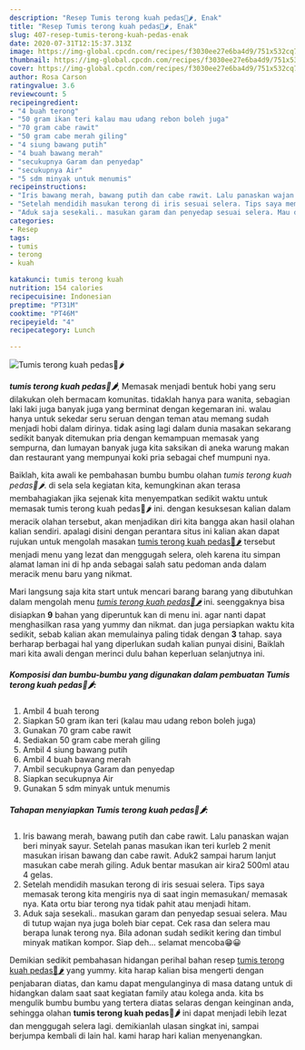```yaml
---
description: "Resep Tumis terong kuah pedas🍆🌶, Enak"
title: "Resep Tumis terong kuah pedas🍆🌶, Enak"
slug: 407-resep-tumis-terong-kuah-pedas-enak
date: 2020-07-31T12:15:37.313Z
image: https://img-global.cpcdn.com/recipes/f3030ee27e6ba4d9/751x532cq70/tumis-terong-kuah-pedas🍆🌶-foto-resep-utama.jpg
thumbnail: https://img-global.cpcdn.com/recipes/f3030ee27e6ba4d9/751x532cq70/tumis-terong-kuah-pedas🍆🌶-foto-resep-utama.jpg
cover: https://img-global.cpcdn.com/recipes/f3030ee27e6ba4d9/751x532cq70/tumis-terong-kuah-pedas🍆🌶-foto-resep-utama.jpg
author: Rosa Carson
ratingvalue: 3.6
reviewcount: 5
recipeingredient:
- "4 buah terong"
- "50 gram ikan teri kalau mau udang rebon boleh juga"
- "70 gram cabe rawit"
- "50 gram cabe merah giling"
- "4 siung bawang putih"
- "4 buah bawang merah"
- "secukupnya Garam dan penyedap"
- "secukupnya Air"
- "5 sdm minyak untuk menumis"
recipeinstructions:
- "Iris bawang merah, bawang putih dan cabe rawit. Lalu panaskan wajan beri minyak sayur. Setelah panas masukan ikan teri kurleb 2 menit masukan irisan bawang dan cabe rawit. Aduk2 sampai harum lanjut masukan cabe merah giling. Aduk bentar masukan air kira2 500ml atau 4 gelas."
- "Setelah mendidih masukan terong di iris sesuai selera. Tips saya memasak terong kita mengiris nya di saat ingin memasukan/ memasak nya. Kata ortu biar terong nya tidak pahit atau menjadi hitam."
- "Aduk saja sesekali.. masukan garam dan penyedap sesuai selera. Mau di tutup wajan nya juga boleh biar cepat. Cek rasa dan selera mau berapa lunak terong nya. Bila adonan sudah sedikit kering dan timbul minyak matikan kompor. Siap deh... selamat mencoba😁😀"
categories:
- Resep
tags:
- tumis
- terong
- kuah

katakunci: tumis terong kuah 
nutrition: 154 calories
recipecuisine: Indonesian
preptime: "PT31M"
cooktime: "PT46M"
recipeyield: "4"
recipecategory: Lunch

---
```



![Tumis terong kuah pedas🍆🌶](https://img-global.cpcdn.com/recipes/f3030ee27e6ba4d9/751x532cq70/tumis-terong-kuah-pedas🍆🌶-foto-resep-utama.jpg)

<b><i>tumis terong kuah pedas🍆🌶</i></b>, Memasak menjadi bentuk hobi yang seru dilakukan oleh bermacam komunitas. tidaklah hanya para wanita, sebagian laki laki juga banyak juga yang berminat dengan kegemaran ini. walau hanya untuk sekedar seru seruan dengan teman atau memang sudah menjadi hobi dalam dirinya. tidak asing lagi dalam dunia masakan sekarang sedikit banyak ditemukan pria dengan kemampuan memasak yang sempurna, dan lumayan banyak juga kita saksikan di aneka warung makan dan restaurant yang mempunyai koki pria sebagai chef mumpuni nya.

Baiklah, kita awali ke pembahasan bumbu bumbu olahan <i>tumis terong kuah pedas🍆🌶</i>. di sela sela kegiatan kita, kemungkinan akan terasa membahagiakan jika sejenak kita menyempatkan sedikit waktu untuk memasak tumis terong kuah pedas🍆🌶 ini. dengan kesuksesan kalian dalam meracik olahan tersebut, akan menjadikan diri kita bangga akan hasil olahan kalian sendiri. apalagi disini dengan perantara situs ini kalian akan dapat rujukan untuk mengolah masakan <u>tumis terong kuah pedas🍆🌶</u> tersebut menjadi menu yang lezat dan menggugah selera, oleh karena itu simpan alamat laman ini di hp anda sebagai salah satu pedoman anda dalam meracik menu baru yang nikmat.




Mari langsung saja kita start untuk mencari barang barang yang dibutuhkan dalam mengolah menu <u><i>tumis terong kuah pedas🍆🌶</i></u> ini. seenggaknya bisa disiapkan <b>9</b> bahan yang diperuntuk kan di menu ini. agar nanti dapat menghasilkan rasa yang yummy dan nikmat. dan juga persiapkan waktu kita sedikit, sebab kalian akan memulainya paling tidak dengan <b>3</b> tahap. saya berharap berbagai hal yang diperlukan sudah kalian punyai disini, Baiklah mari kita awali dengan merinci dulu bahan keperluan selanjutnya ini.

<!--inarticleads1-->

##### Komposisi dan bumbu-bumbu yang digunakan dalam pembuatan Tumis terong kuah pedas🍆🌶:

1. Ambil 4 buah terong
1. Siapkan 50 gram ikan teri (kalau mau udang rebon boleh juga)
1. Gunakan 70 gram cabe rawit
1. Sediakan 50 gram cabe merah giling
1. Ambil 4 siung bawang putih
1. Ambil 4 buah bawang merah
1. Ambil secukupnya Garam dan penyedap
1. Siapkan secukupnya Air
1. Gunakan 5 sdm minyak untuk menumis




<!--inarticleads2-->

##### Tahapan menyiapkan Tumis terong kuah pedas🍆🌶:

1. Iris bawang merah, bawang putih dan cabe rawit. Lalu panaskan wajan beri minyak sayur. Setelah panas masukan ikan teri kurleb 2 menit masukan irisan bawang dan cabe rawit. Aduk2 sampai harum lanjut masukan cabe merah giling. Aduk bentar masukan air kira2 500ml atau 4 gelas.
1. Setelah mendidih masukan terong di iris sesuai selera. Tips saya memasak terong kita mengiris nya di saat ingin memasukan/ memasak nya. Kata ortu biar terong nya tidak pahit atau menjadi hitam.
1. Aduk saja sesekali.. masukan garam dan penyedap sesuai selera. Mau di tutup wajan nya juga boleh biar cepat. Cek rasa dan selera mau berapa lunak terong nya. Bila adonan sudah sedikit kering dan timbul minyak matikan kompor. Siap deh... selamat mencoba😁😀




Demikian sedikit pembahasan hidangan perihal bahan resep <u>tumis terong kuah pedas🍆🌶</u> yang yummy. kita harap kalian bisa mengerti dengan penjabaran diatas, dan kamu dapat mengulanginya di masa datang untuk di hidangkan dalam saat saat kegiatan family atau kolega anda. kita bs mengulik bumbu bumbu yang tertera diatas selaras dengan keinginan anda, sehingga olahan <b>tumis terong kuah pedas🍆🌶</b> ini dapat menjadi lebih lezat dan menggugah selera lagi. demikianlah ulasan singkat ini, sampai berjumpa kembali di lain hal. kami harap hari kalian menyenangkan.
